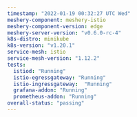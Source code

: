 ```yaml
---
timestamp: "2022-01-19 00:32:27 UTC Wed"
meshery-component: meshery-istio
meshery-component-version: edge
meshery-server-version: "v0.6.0-rc-4"
k8s-distro: minikube
k8s-version: "v1.20.1"
service-mesh: istio
service-mesh-version: "1.12.2"
tests:
  istiod: "Running"
  istio-egressgateway: "Running"
  istio-ingressgateway:  "Running"
  grafana-addon: "Running"
  prometheus-addon: "Running"
overall-status: "passing"
---
```

